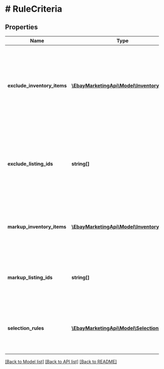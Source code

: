 # # RuleCriteria

## Properties

Name | Type | Description | Notes
------------ | ------------- | ------------- | -------------
**exclude_inventory_items** | [**\EbayMarketingApi\Model\InventoryItem[]**](InventoryItem.md) | A list of seller inventory reference IDs to exclude from the promotion. Note: The request can have either excludeInventoryItems or excludeListingIds but not both. Maximum: 100 parent items Maximum SKU or custom label length: 50 characters | [optional] 
**exclude_listing_ids** | **string[]** | A list of eBay listing IDs to exclude from the promotion. Note: The request can have either excludeInventoryItems or excludeListingIds but not both. Maximum: 100 parent items Maximum SKU or custom label length: 50 characters | [optional] 
**markup_inventory_items** | [**\EbayMarketingApi\Model\InventoryItem[]**](InventoryItem.md) | A list of SKUs to remove from a markdown promotion. The listed SKUs are &#39;marked up&#39; to their standard price after being part of the markdown promotion. | [optional] 
**markup_listing_ids** | **string[]** | A list of listing IDs to remove from a markdown promotion. The listed items are &#39;marked up&#39; to their standard price after being part of the markdown promotion. | [optional] 
**selection_rules** | [**\EbayMarketingApi\Model\SelectionRule[]**](SelectionRule.md) | Required if: inventoryCriterionType is set to INVENTORY_BY_RULE. The container for the rules that select the items to include in a promotion. | [optional] 

[[Back to Model list]](../../README.md#documentation-for-models) [[Back to API list]](../../README.md#documentation-for-api-endpoints) [[Back to README]](../../README.md)


